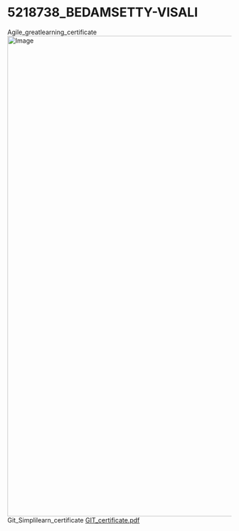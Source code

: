 # 5218738_BEDAMSETTY-VISALI
Agile_greatlearning_certificate
<img width="1920" height="1080" alt="Image" src="https://github.com/user-attachments/assets/16a105d5-8e5d-4882-81f4-abc5adac0ceb" />
Git_Simplilearn_certificate
[GIT_certificate.pdf](https://github.com/user-attachments/files/21442854/GIT_certificate.pdf)

